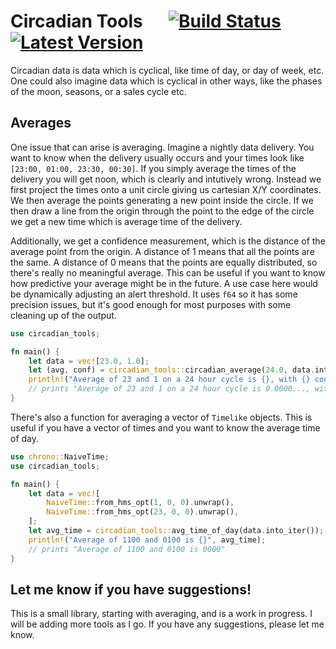 # Circadian Tools &emsp; [![Build Status]][actions] [![Latest Version]][crates.io] 

<!-- [![Code Coverage[codecov]]] -->

[Build Status]: https://github.com/BWStearns/circadian_tools/actions/workflows/circadian-tools-build.yml/badge.svg
[actions]: https://github.com/BWStearns/circadian_tools/actions/workflows/circadian-tools-build.yml?query=branch%3Amain
[Latest Version]: https://img.shields.io/crates/v/circadian_tools.svg
[crates.io]: https://crates.io/crates/circadian\_tools


Circadian data is data which is cyclical, like time of day, or day of week, etc. One could also imagine data which is cyclical in other ways, like the phases of the moon, seasons, or a sales cycle etc.

## Averages

One issue that can arise is averaging. Imagine a nightly data delivery. You want to know when the delivery usually occurs and your times look like `[23:00, 01:00, 23:30, 00:30]`. If you simply average the times of the delivery you will get noon, which is clearly and intutively wrong. Instead we first project the times onto a unit circle giving us cartesian X/Y coordinates. We then average the points generating a new point inside the circle. If we then draw a line from the origin through the point to the edge of the circle we get a new time which is average time of the delivery.

Additionally, we get a confidence measurement, which is the distance of the average point from the origin. A distance of 1 means that all the points are the same. A distance of 0 means that the points are equally distributed, so there's really no meaningful average. This can be useful if you want to know how predictive your average might be in the future. A use case here would be dynamically adjusting an alert threshold. It uses `f64` so it has some precision issues, but it's good enough for most purposes with some cleaning up of the output.

```rust 
use circadian_tools;

fn main() {
    let data = vec![23.0, 1.0];
    let (avg, conf) = circadian_tools::circadian_average(24.0, data.into_iter());
    println!("Average of 23 and 1 on a 24 hour cycle is {}, with {} confidence", avg, conf);
    // prints "Average of 23 and 1 on a 24 hour cycle is 0.0000..., with 0.9659... confidence"
}
```

There's also a function for averaging a vector of `Timelike` objects. This is useful if you have a vector of times and you want to know the average time of day.

```rust
use chrono::NaiveTime;
use circadian_tools;

fn main() {
    let data = vec![
        NaiveTime::from_hms_opt(1, 0, 0).unwrap(),
        NaiveTime::from_hms_opt(23, 0, 0).unwrap(),
    ];
    let avg_time = circadian_tools::avg_time_of_day(data.into_iter());
    println!("Average of 1100 and 0100 is {}", avg_time);
    // prints "Average of 1100 and 0100 is 0000"
}
```

## Let me know if you have suggestions!

This is a small library, starting with averaging, and is a work in progress. I will be adding more tools as I go. If you have any suggestions, please let me know.
